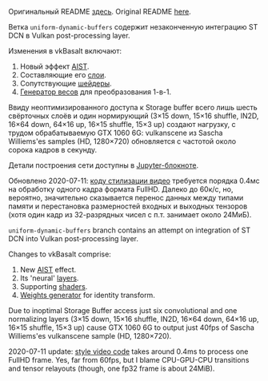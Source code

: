 Оригинальный README [здесь](README.orig.md). Original README [here](README.orig.md).

Ветка `uniform-dynamic-buffers` содержит незаконченную интеграцию ST DCN в Vulkan post-processing layer.

Изменения в vkBasalt включают:

1. Новый эффект [AIST](src/effect_aist.cpp).
1. Составляющие его [слои](src/aist/nn_shaders.h).
1. Сопутствующие [шейдеры](src/shader/aist).
1. [Генератор весов](config/prepare_test_weights.ipynb) для преобразования 1-в-1.

Ввиду неоптимизированного доступа к Storage buffer всего лишь шесть свёрточных слоёв и один нормирующий
(3×15 down, 15×16 shuffle, IN2D, 16×64 down, 64×16 up, 16×15 shuffle, 15×3 up)
создают нагрузку, с трудом обрабатываемую GTX 1060 6G:
vulkanscene из Sascha Williems'es samples (HD, 1280×720) обновляется с частотой около сорока кадров в секунду.

Детали построения сети доступны в [Jupyter-блокноте](vk-aist.ipynb).

Обновлено 2020-07-11: [коду стилизации видео](style-video.py) требуется порядка 0.4мс
на обработку одного кадра формата FullHD. Далеко до 60к/с, но, вероятно, значительно сказывается перенос данных
между типами памяти и перестановка размерностей входных и выходных тензоров
(хотя один кадр из 32-разрядных чисел с п.т. занимает около 24МиБ).

`uniform-dynamic-buffers` branch contains an attempt on integration of ST DCN into Vulkan post-processing layer.

Changes to vkBasalt comprise:

1. New [AIST](src/effect_aist.cpp) effect.
1. Its 'neural' [layers](src/aist/nn_shaders.h).
1. Supporting [shaders](src/shader/aist).
1. [Weights generator](config/prepare_test_weights.ipynb) for identity transform.

Due to inoptimal Storage Buffer access just six convolutional and one normalizing layers
(3×15 down, 15×16 shuffle, IN2D, 16×64 down, 64×16 up, 16×15 shuffle, 15×3 up)
cause GTX 1060 6G to output just 40fps of Sascha Williems'es vulkanscene sample (HD, 1280×720).

2020-07-11 update: [style video code](style-video.py) takes around 0.4ms to process one FullHD frame.
Yes, far from 60fps, but I blame CPU-GPU-CPU transitions and tensor relayouts (though, one fp32 frame is about 24MiB).